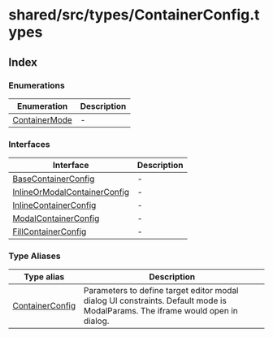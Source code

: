 # shared/src/types/ContainerConfig.types

## Index

### Enumerations

| Enumeration | Description |
| ------ | ------ |
| [ContainerMode](enumerations/container-mode.md) | - |

### Interfaces

| Interface | Description |
| ------ | ------ |
| [BaseContainerConfig](interfaces/base-container-config.md) | - |
| [InlineOrModalContainerConfig](interfaces/inline-or-modal-container-config.md) | - |
| [InlineContainerConfig](interfaces/Inline-container-config.md) | - |
| [ModalContainerConfig](interfaces/modal-container-config.md) | - |
| [FillContainerConfig](interfaces/fill-container-config.md) | - |

### Type Aliases

| Type alias | Description |
| ------ | ------ |
| [ContainerConfig](type-aliases/container-config.md) | Parameters to define target editor modal dialog UI constraints. Default mode is ModalParams. The iframe would open in dialog. |
